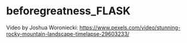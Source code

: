 # beforegreatness_FLASK


Video by Joshua Woroniecki: https://www.pexels.com/video/stunning-rocky-mountain-landscape-timelapse-29603233/
